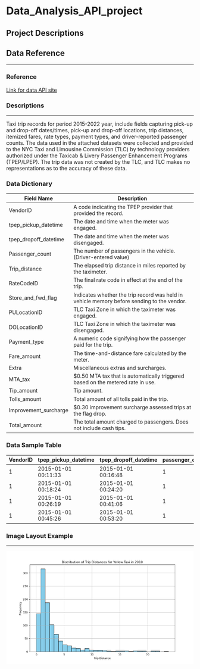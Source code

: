 # Data_Analysis_API_project

## Project Descriptions

## Data Reference
***
### Reference
[Link for data API site](https://www.nyc.gov/site/tlc/about/tlc-trip-record-data.page)

### Descriptions
***
Taxi trip records for period 2015-2022 year, include fields capturing pick-up and drop-off dates/times, pick-up and drop-off locations, trip distances, itemized fares, rate types, payment types, and driver-reported passenger counts. The data used in the attached datasets were collected and provided to the NYC Taxi and Limousine Commission (TLC) by technology providers authorized under the Taxicab & Livery Passenger Enhancement Programs (TPEP/LPEP). The trip data was not created by the TLC, and TLC makes no representations as to the accuracy of these data.

### Data Dictionary

| Field Name             | Description                  |
|------------------------|------------------------------|
| VendorID               | A code indicating the TPEP provider that provided the record. |
| tpep_pickup_datetime  | The date and time when the meter was engaged. |
| tpep_dropoff_datetime | The date and time when the meter was disengaged. |
| Passenger_count        | The number of passengers in the vehicle. (Driver-entered value) |
| Trip_distance         | The elapsed trip distance in miles reported by the taximeter. |
| RateCodeID            | The final rate code in effect at the end of the trip. |
| Store_and_fwd_flag    | Indicates whether the trip record was held in vehicle memory before sending to the vendor. |
| PULocationID          | TLC Taxi Zone in which the taximeter was engaged. |
| DOLocationID          | TLC Taxi Zone in which the taximeter was disengaged. |
| Payment_type          | A numeric code signifying how the passenger paid for the trip. |
| Fare_amount           | The time-and-distance fare calculated by the meter. |
| Extra                 | Miscellaneous extras and surcharges. |
| MTA_tax               | $0.50 MTA tax that is automatically triggered based on the metered rate in use. |
| Tip_amount            | Tip amount. |
| Tolls_amount          | Total amount of all tolls paid in the trip. |
| Improvement_surcharge | $0.30 improvement surcharge assessed trips at the flag drop. |
| Total_amount          | The total amount charged to passengers. Does not include cash tips. |

### Data Sample Table

| VendorID | tpep_pickup_datetime | tpep_dropoff_datetime | passenger_count | trip_distance | RatecodeID | store_and_fwd_flag | PULocationID | DOLocationID | payment_type | fare_amount | extra | mta_tax | tip_amount | tolls_amount | improvement_surcharge | total_amount | congestion_surcharge | airport_fee |
|----------|-----------------------|------------------------|-----------------|---------------|------------|--------------------|--------------|--------------|--------------|-------------|-------|---------|------------|--------------|-----------------------|--------------|----------------------|-------------|
| 1        | 2015-01-01 00:11:33   | 2015-01-01 00:16:48    | 1               | 1.0           | 1          | N                  | 41           | 166          | 1            | 5.7         | 0.5   | 0.5     | 1.4        | 0.0          | 0.0                   | 8.4          |                      |             |
| 1        | 2015-01-01 00:18:24   | 2015-01-01 00:24:20    | 1               | 0.9           | 1          | N                  | 166          | 238          | 3            | 6.0         | 0.5   | 0.5     | 0.0        | 0.0          | 0.0                   | 7.3          |                      |             |
| 1        | 2015-01-01 00:26:19   | 2015-01-01 00:41:06    | 1               | 3.5           | 1          | N                  | 238          | 162          | 1            | 13.2        | 0.5   | 0.5     | 2.9        | 0.0          | 0.0                   | 17.4         |                      |             |
| 1        | 2015-01-01 00:45:26   | 2015-01-01 00:53:20    | 1               | 2.1           | 1          | N                  | 162          | 263          | 1            | 8.2         | 0.5   | 0.5     | 2.37       | 0.0          | 0.0                   | 11.87        |                      |             |


### Image Layout Example
***
![Distribution of Trip Distances](https://github.com/ShamansIT/Data_Analysis_API_project/blob/main/image/plot_layout_1.png?raw=true)

